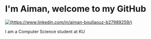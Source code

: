 # I'm Aiman, welcome to my GitHub

<a href="https://www.linkedin.com/in/aiman-boullaouz-b27989259/">
    <img src="https://img.shields.io/badge/-LinkedIn-0072b1?&style=for-the-badge&logo=linkedin&logoColor=white" alt="(https://www.linkedin.com/in/aiman-boullaouz-b27989259/)" >
</a>

I am a Computer Science student at KU
